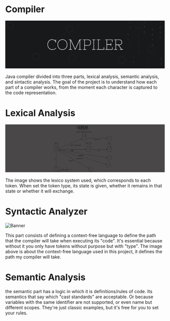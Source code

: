 # Compiler
![Banner](/img/COMPILER.png?raw=true)

Java compiler divided into three parts, lexical analysis, semantic analysis, and sintactic analysis. 
The goal of the project is to understand how each part of a compiler works, from the moment each character is captured to the code representation.

# Lexical Analysis
![Banner](/img/LEXICAL.png?raw=true)

The image shows the lexico system used, which corresponds to each token. When set the token type, its state is given, whether it remains in that state or whether it will exchange.

# Syntactic Analyzer
![Banner](/img/SINTATICA.png?raw=true)

This part consists of defining a context-free language to define the path that the compiler will take when executing its "code".
It's essential because without it you only have tokens without purpose but with "type".
The image above is about the context-free language used in this project, it defines the path my compiler will take.

# Semantic Analysis

the semantic part has a logic in which it is definitions/rules of code. Its semantics that say which "cast standards" are acceptable. Or because variables with the same identifier are not supported, or even name but different scopes. They're just classic examples, but it's free for you to set your rules.





